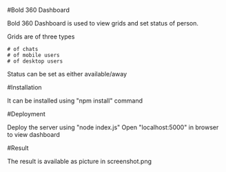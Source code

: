#Bold 360 Dashboard

Bold 360 Dashboard is used to view grids and set status of person.

Grids are of three types

	# of chats
	# of mobile users
	# of desktop users

Status can be set as either available/away

#Installation

It can be installed using "npm install" command

#Deployment

Deploy the server using "node index.js"
Open "localhost:5000" in browser to view dashboard


#Result

The result is available as picture in screenshot.png 